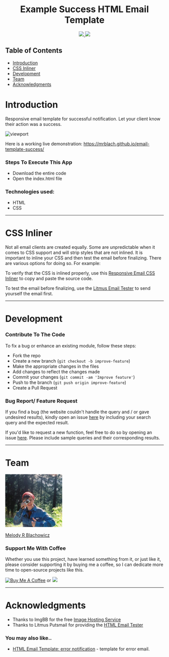 <h1 align="center">
Example Success HTML Email Template
</h1> 
<p align="center">
  <a href="https://saythanks.io/to/melodyblachowicz%40gmail.com">
    <img src="https://img.shields.io/badge/SayThanks.io-%E2%98%BC-1EAEDB.svg">
  </a>
  <a href="https://www.paypal.com/paypalme/MRBlacho">
    <img src="https://img.shields.io/badge/$-donate-49eb34.svg?maxAge=2592000&amp;style=flat">
  </a>
</p>

## Table of Contents

- [Introduction](#introduction)
- [CSS Inliner](#cssInliner)
- [Development](#development)
- [Team](#team)
- [Acknowledgments](#acknowledgments)

<h1 id="introduction">Introduction</h1>

Responsive email template for successful notification. Let your client know their action was a success.

<img src="https://i.ibb.co/9r7yLRn/viewport.png" alt="viewport" border="0">

Here is a working live demonstration: https://mrblach.github.io/email-template-success/

### Steps To Execute This App
- Download the entire code
- Open the index.html file

### Technologies used:
- HTML
- CSS

---
<h1 id="cssInliner">CSS Inliner</h1>

Not all email clients are created equally. Some are unpredictable when it comes to CSS support and will strip styles that are not inlined. It is important to inline your CSS and then test the email before finalizing. There are various options for doing so. For example:

To verify that the CSS is inlined properly, use this [Responsive Email CSS Inliner](https://htmlemail.io/inline/) to copy and paste the source code.

To test the email before finalizing, use the [Litmus Email Tester](https://putsmail.com/) to send yourself the email first.

---
<h1 id="development">Development</h1>

### Contribute To The Code

To fix a bug or enhance an existing module, follow these steps:

- Fork the repo
- Create a new branch (`git checkout -b improve-feature`)
- Make the appropriate changes in the files
- Add changes to reflect the changes made
- Commit your changes (`git commit -am 'Improve feature'`)
- Push to the branch (`git push origin improve-feature`)
- Create a Pull Request 

### Bug Report/ Feature Request

If you find a bug (the website couldn't handle the query and / or gave undesired results), kindly open an issue [here](https://github.com/MRBlach/email-template-success/issues/new) by including your search query and the expected result.

If you'd like to request a new function, feel free to do so by opening an issue [here](https://github.com/MRBlach/email-template-success/issues/new). Please include sample queries and their corresponding results.

---
<h1 id="team">Team</h1>
<img alt="user profile picture" src="https://github.com/MRBlach/covid-19/blob/main/images/avatar.png?raw=true"/>

[Melody R Blachowicz](https://github.com/MRBlach) 
 
### Support Me With Coffee

Whether you use this project, have learned something from it, or just like it, please consider supporting it by buying me a coffee, so I can dedicate more time to open-source projects like this.

<a href="https://www.buymeacoffee.com/MRBlach" target="_blank"><img src="https://www.buymeacoffee.com/assets/img/custom_images/yellow_img.png" alt="Buy Me A Coffee" style="height: auto !important;width: auto !important;" ></a>   or   <a href="https://www.patreon.com/MRBlach"><img src="https://c5.patreon.com/external/logo/become_a_patron_button@2x.png" width="160"></a>

---
<h1 id="acknowledgments">Acknowledgments</h1>

+ Thanks to ImgBB for the free [Image Hosting Service](https://imgbb.com/)
+ Thanks to Litmus Putsmail for providing the [HTML Email Tester](https://putsmail.com/)

### You may also like..

+ [HTML Email Template: error notification](https://github.com/MRBlach/email-template-danger "example error email") - template for error email.
